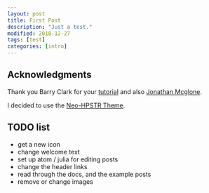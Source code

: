```yaml
---
layout: post
title: First Post
description: "Just a test."
modified: 2018-12-27
tags: [test]
categories: [intro]
---
```


## Acknowledgments

Thank you Barry Clark for your [tutorial](https://www.smashingmagazine.com/2014/08/build-blog-jekyll-github-pages/) and  also [Jonathan Mcglone](http://jmcglone.com/guides/github-pages/).

I decided to use the [Neo-HPSTR Theme](https://github.com/aron-bordin/neo-hpstr-jekyll-theme).

## TODO list

- get a new icon
- change welcome text
- set up atom / julia for editing posts
- change the header links
- read through the docs, and the example posts
- remove or change images
